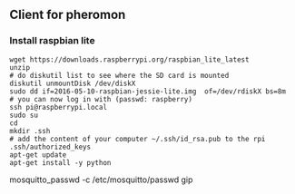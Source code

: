 ## Client for pheromon

### Install raspbian lite

```
wget https://downloads.raspberrypi.org/raspbian_lite_latest
unzip 
# do diskutil list to see where the SD card is mounted
diskutil unmountDisk /dev/diskX
sudo dd if=2016-05-10-raspbian-jessie-lite.img  of=/dev/rdiskX bs=8m
# you can now log in with (passwd: raspberry)
ssh pi@raspberrypi.local
sudo su
cd
mkdir .ssh
# add the content of your computer ~/.ssh/id_rsa.pub to the rpi .ssh/authorized_keys
apt-get update
apt-get install -y python
```


mosquitto_passwd -c /etc/mosquitto/passwd gip